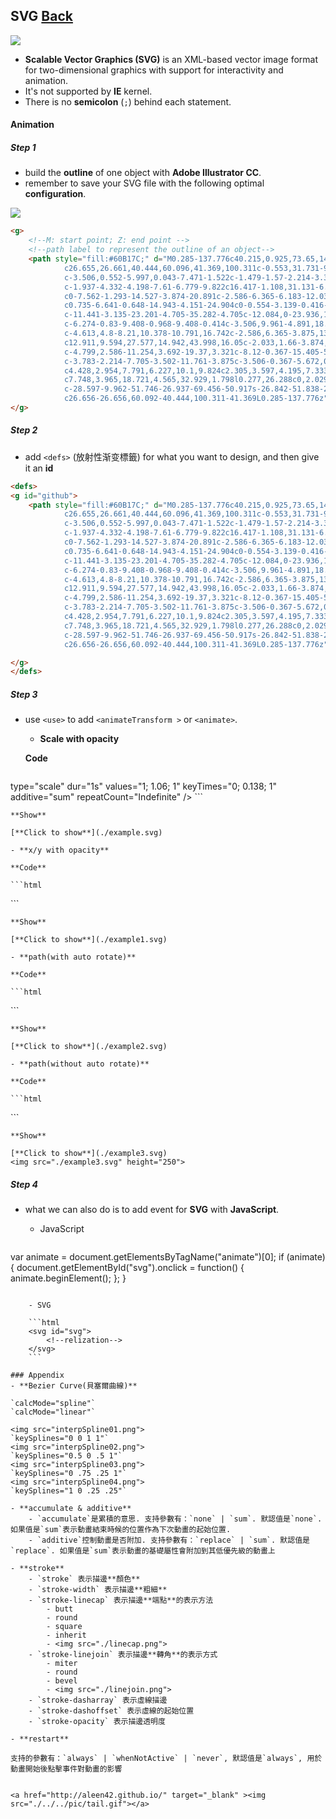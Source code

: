## SVG [Back](./../ProgrammingMenu.md)

<img src="./logo.png">

- **Scalable Vector Graphics (SVG)** is an XML-based vector image format for two-dimensional graphics with support for interactivity and animation.
- It's not supported by **IE** kernel.
- There is no **semicolon** (`;`) behind each statement.

#### Animation
##### Step 1
- build the **outline** of one object with **Adobe Illustrator CC**.
- remember to save your SVG file with the following optimal **configuration**.

<img src="./configuration.png">

```html
<g>
	<!--M: start point; Z: end point -->
	<!--path label to represent the outline of an object-->
	<path style="fill:#60B17C;" d="M0.285-137.776c40.215,0.925,73.65,14.713,100.311,41.369
			c26.655,26.661,40.444,60.096,41.369,100.311c-0.553,31.731-9.685,59.588-27.395,83.568s-40.864,40.955-69.457,50.917
			c-3.506,0.552-5.997,0.043-7.471-1.522c-1.479-1.57-2.214-3.368-2.214-5.397l0.277-39.017c0-6.641-0.968-12.129-2.906-16.465
			c-1.937-4.332-4.198-7.61-6.779-9.822c16.417-1.108,31.131-6.408,44.137-15.911c13.006-9.5,19.877-27.534,20.615-54.099
			c0-7.562-1.293-14.527-3.874-20.891c-2.586-6.365-6.183-12.038-10.792-17.019c1.107-1.841,2.028-6.087,2.768-12.729
			c0.735-6.641-0.648-14.943-4.151-24.904c0-0.554-3.139-0.416-9.408,0.414c-6.274,0.83-16.145,5.583-29.609,14.251
			c-11.441-3.135-23.201-4.705-35.282-4.705c-12.084,0-23.936,1.57-35.558,4.705c-13.469-8.668-23.34-13.421-29.609-14.251
			c-6.274-0.83-9.408-0.968-9.408-0.414c-3.506,9.961-4.891,18.262-4.151,24.904c0.735,6.641,1.66,10.888,2.767,12.729
			c-4.613,4.8-8.21,10.378-10.791,16.742c-2.586,6.365-3.875,13.421-3.875,21.169c0.736,26.385,7.563,44.371,20.477,53.961
			c12.911,9.594,27.577,14.942,43.998,16.05c-2.033,1.66-3.874,4.059-5.534,7.194c-1.66,3.14-2.863,7.013-3.598,11.622
			c-4.799,2.586-11.254,3.692-19.37,3.321c-8.12-0.367-15.405-5.44-21.861-15.219c-2.953-4.981-6.322-8.578-10.1-10.792
			c-3.783-2.214-7.705-3.502-11.761-3.875c-3.506-0.367-5.672,0.187-6.503,1.66c-0.83,1.479,0.968,3.694,5.395,6.641
			c4.428,2.954,7.791,6.227,10.1,9.824c2.305,3.597,4.195,7.333,5.673,11.207c2.214,5.903,7.195,10.835,14.943,14.805
			c7.748,3.965,18.721,4.565,32.929,1.798l0.277,26.288c0,2.029-0.74,3.827-2.214,5.397c-1.479,1.565-3.969,2.075-7.472,1.522
			c-28.597-9.962-51.746-26.937-69.456-50.917s-26.842-51.838-27.395-83.568c0.921-40.215,14.709-73.651,41.369-100.311
			c26.656-26.656,60.092-40.444,100.311-41.369L0.285-137.776z"/>
</g>
```
##### Step 2
- add `<defs>` (放射性渐变標籤) for what you want to design, and then give it an **id**

```html
<defs>
<g id="github">
	<path style="fill:#60B17C;" d="M0.285-137.776c40.215,0.925,73.65,14.713,100.311,41.369
			c26.655,26.661,40.444,60.096,41.369,100.311c-0.553,31.731-9.685,59.588-27.395,83.568s-40.864,40.955-69.457,50.917
			c-3.506,0.552-5.997,0.043-7.471-1.522c-1.479-1.57-2.214-3.368-2.214-5.397l0.277-39.017c0-6.641-0.968-12.129-2.906-16.465
			c-1.937-4.332-4.198-7.61-6.779-9.822c16.417-1.108,31.131-6.408,44.137-15.911c13.006-9.5,19.877-27.534,20.615-54.099
			c0-7.562-1.293-14.527-3.874-20.891c-2.586-6.365-6.183-12.038-10.792-17.019c1.107-1.841,2.028-6.087,2.768-12.729
			c0.735-6.641-0.648-14.943-4.151-24.904c0-0.554-3.139-0.416-9.408,0.414c-6.274,0.83-16.145,5.583-29.609,14.251
			c-11.441-3.135-23.201-4.705-35.282-4.705c-12.084,0-23.936,1.57-35.558,4.705c-13.469-8.668-23.34-13.421-29.609-14.251
			c-6.274-0.83-9.408-0.968-9.408-0.414c-3.506,9.961-4.891,18.262-4.151,24.904c0.735,6.641,1.66,10.888,2.767,12.729
			c-4.613,4.8-8.21,10.378-10.791,16.742c-2.586,6.365-3.875,13.421-3.875,21.169c0.736,26.385,7.563,44.371,20.477,53.961
			c12.911,9.594,27.577,14.942,43.998,16.05c-2.033,1.66-3.874,4.059-5.534,7.194c-1.66,3.14-2.863,7.013-3.598,11.622
			c-4.799,2.586-11.254,3.692-19.37,3.321c-8.12-0.367-15.405-5.44-21.861-15.219c-2.953-4.981-6.322-8.578-10.1-10.792
			c-3.783-2.214-7.705-3.502-11.761-3.875c-3.506-0.367-5.672,0.187-6.503,1.66c-0.83,1.479,0.968,3.694,5.395,6.641
			c4.428,2.954,7.791,6.227,10.1,9.824c2.305,3.597,4.195,7.333,5.673,11.207c2.214,5.903,7.195,10.835,14.943,14.805
			c7.748,3.965,18.721,4.565,32.929,1.798l0.277,26.288c0,2.029-0.74,3.827-2.214,5.397c-1.479,1.565-3.969,2.075-7.472,1.522
			c-28.597-9.962-51.746-26.937-69.456-50.917s-26.842-51.838-27.395-83.568c0.921-40.215,14.709-73.651,41.369-100.311
			c26.656-26.656,60.092-40.444,100.311-41.369L0.285-137.776z"/>

</g>
</defs>
```

##### Step 3
- use `<use>` to add `<animateTransform >` or `<animate>`.
	
	- **Scale with opacity**
	
	**Code**

	```html
<use x="0" y="0" opcity="0" xlink:href="#github">
		<animateTransform
			attributeName="transform"
			attributeType="XML" <!--this can be CSS/XML/auto, x, y and transform belong to XML-->
			type="scale"
			dur="1s"
			values="1; 1.06; 1"
			keyTimes="0; 0.138; 1" <!--time: 0.138 * 1, to be 1.06.-->
			additive="sum" <!--This attribute controls whether or not the animation is additive.-->
			repeatCount="Indefinite" <!--forever-->
			/>
		<animate
			attributeName="opacity"
			dur="1s"
			values="0; 0.6; 0"
			keyTimes="0; 0.138; 1"
			repeatCount="Indefinite"
			/>
</use>
```
	
	**Show**

	[**Click to show**](./example.svg)

	- **x/y with opacity**
	
	**Code**

	```html
<use x="0" y="0" opcity="0" xlink:href="#github">
		<animate
			attributeName="x"
			dur="2s"
			values="0; 100; 200; 100; 0; -100; -200; -100; 0"
			keyTimes="0; 0.125; 0.25; 0.375; 0.5; 0.625; 0.75; 0.875; 1"
			repeatCount="indefinite"
			/>
		<animate
			attributeName="y"
			dur="2s"
			values="0; 100; 200; 100; 0; -100; -200; -100; 0"
			keyTimes="0; 0.125; 0.25; 0.375; 0.5; 0.625; 0.75; 0.875; 1"
			repeatCount="indefinite"
			/>
		<animate
			attributeName="opacity"
			dur="2s"
			values="0; 1; 0"
			keyTimes="0; 0.5; 1"
			repeatCount="indefinite"
			/>
</use>
```
	
	**Show**

	[**Click to show**](./example1.svg)

	- **path(with auto rotate)**
	
	**Code**

	```html
<use x="0" y="0" opcity="0" xlink:href="#github">
		<animateMotion
			attributeName="x"
			dur="2s"
			keyTimes="0; 0.138; 1"
			path="M10,80 q100,120 120,20 q140,-50 160,0"
			repeatCount="indefinite"
			/>
		<animate
			attributeName="opacity"
			dur="2s"
			values="0; 1; 0"
			keyTimes="0; 0.138; 1"
			repeatCount="indefinite"
			/>
</use>
```
	
	**Show**

	[**Click to show**](./example2.svg)

	- **path(without auto rotate)**
	
	**Code**

	```html
<use x="0" y="0" opcity="0" xlink:href="#github">
		<animateMotion
			attributeName="x"
			dur="2s"
			keyTimes="0; 0.138; 1"
			path="M10,80 q100,120 120,20 q140,-50 160,0"
			repeatCount="indefinite"
			rotate="auto"
			/>
		<animate
			attributeName="opacity"
			dur="2s"
			values="0; 1; 0"
			keyTimes="0; 0.138; 1"
			repeatCount="indefinite"
			/>
</use>
```
	
	**Show**

	[**Click to show**](./example3.svg)
	<img src="./example3.svg" height="250">

##### Step 4
- what we can also do is to add event for **SVG** with **JavaScript**.

	- JavaScript 

	```js
var animate = document.getElementsByTagName("animate")[0];
if (animate) {
    document.getElementById("svg").onclick = function() {
        animate.beginElement();
    };
}
```

	- SVG
	
	```html
    <svg id="svg">
    	<!--relization-->
    </svg>
    ```

### Appendix
- **Bezier Curve(貝塞爾曲線)**

`calcMode="spline"`
`calcMode="linear"` 

<img src="interpSpline01.png">
`keySplines="0 0 1 1"`
<img src="interpSpline02.png">
`keySplines="0.5 0 .5 1"`
<img src="interpSpline03.png">
`keySplines="0 .75 .25 1"`
<img src="interpSpline04.png">
`keySplines="1 0 .25 .25"`

- **accumulate & additive**
	- `accumulate`是累積的意思. 支持參數有：`none` | `sum`. 默認值是`none`. 如果值是`sum`表示動畫結束時候的位置作為下次動畫的起始位置.
	- `additive`控制動畫是否附加. 支持參數有：`replace` | `sum`. 默認值是`replace`. 如果值是`sum`表示動畫的基礎屬性會附加到其低優先級的動畫上

- **stroke**
	- `stroke` 表示描邊**顏色**
	- `stroke-width` 表示描邊**粗細**
	- `stroke-linecap` 表示描邊**端點**的表示方法
		- butt
		- round
		- square
		- inherit
		- <img src="./linecap.png">
	- `stroke-linejoin` 表示描邊**轉角**的表示方式
		- miter
		- round
		- bevel
		- <img src="./linejoin.png">
	- `stroke-dasharray` 表示虛線描邊
	- `stroke-dashoffset` 表示虛線的起始位置
	- `stroke-opacity` 表示描邊透明度
	
- **restart**

支持的參數有：`always` | `whenNotActive` | `never`, 默認值是`always`, 用於動畫開始後點擊事件對動畫的影響


<a href="http://aleen42.github.io/" target="_blank" ><img src="./../../pic/tail.gif"></a>

